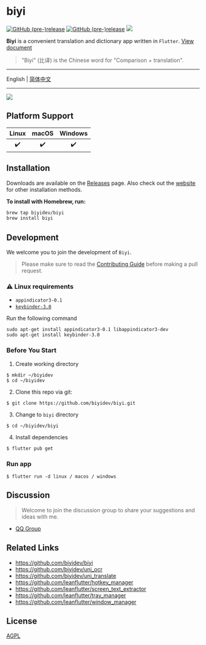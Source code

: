 # biyi

[![GitHub (pre-)release](https://img.shields.io/github/release/biyidev/biyi/all.svg?style=flat-square)](https://github.com/biyidev/biyi/releases) [![GitHub (pre-)release](https://img.shields.io/badge/distribute%20with-flutter__distributor-green?style=flat-square)](https://github.com/leanflutter/flutter_distributor) ![][visits-count-image]

[visits-count-image]: https://img.shields.io/badge/dynamic/json?label=Visits%20Count&query=value&url=https://api.countapi.xyz/hit/biyidev.biyi/visits

**Biyi** is a convenient translation and dictionary app written in `Flutter`. [View document](https://biyidev.com/docs/)

> "Biyi" (比译) is the Chinese word for "Comparison + translation".

---

English | [简体中文](./README-ZH.md)

---

![](https://biyidev.com/images/screenshots/biyi_extract_text_from_screen_selection.gif)

## Platform Support

| Linux | macOS | Windows |
| :---: | :---: | :-----: |
|   ✔️   |   ✔️   |    ✔️    |

## Installation

Downloads are available on the [Releases](https://github.com/biyidev/biyi/releases/latest) page. Also check out the [website](https://biyidev.com/release-notes) for other installation methods.

**To install with Homebrew, run:**

```bash
brew tap biyidev/biyi
brew install biyi
```

## Development

We welcome you to join the development of `Biyi`.

> Please make sure to read the [Contributing Guide](https://github.com/biyidev/biyi/blob/main/.github/CONTRIBUTING.md) before making a pull request.

### ⚠️ Linux requirements

- `appindicator3-0.1`
- [`keybinder-3.0`](https://github.com/kupferlauncher/keybinder)

Run the following command

```
sudo apt-get install appindicator3-0.1 libappindicator3-dev
sudo apt-get install keybinder-3.0
```

### Before You Start

1. Create working directory

```
$ mkdir ~/biyidev
$ cd ~/biyidev
```

2. Clone this repo via git:

```
$ git clone https://github.com/biyidev/biyi.git
```

3. Change to `biyi` directory

```
$ cd ~/biyidev/biyi
```

4. Install dependencies

```
$ flutter pub get
```

### Run app

```
$ flutter run -d linux / macos / windows
```

## Discussion

> Welcome to join the discussion group to share your suggestions and ideas with me.

- [QQ Group](https://jq.qq.com/?_wv=1027&k=vYQ5jW7y)

## Related Links

- https://github.com/biyidev/biyi
- https://github.com/biyidev/uni_ocr
- https://github.com/biyidev/uni_translate
- https://github.com/leanflutter/hotkey_manager
- https://github.com/leanflutter/screen_text_extractor
- https://github.com/leanflutter/tray_manager
- https://github.com/leanflutter/window_manager

## License

[AGPL](./LICENSE)
